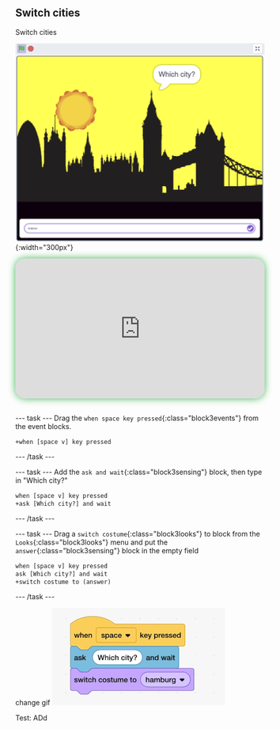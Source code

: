 ## Switch cities

<div style="display: flex; flex-wrap: wrap">
<div style="flex-basis: 200px; flex-grow: 1; margin-right: 15px;">
Switch cities
</div>
<div>

![ADD](images/which.png){:width="300px"}

</div>
</div>

<html>
<div style="position: relative; width: 100%; aspect-ratio: 16 / 9; border-radius: 20px; box-shadow: 0 0 15px #3fb654; overflow: hidden;">
<iframe style="position: absolute; top: 0; left: 0; right: 0; width: 100%; height: 100%; border: none;" src="https://www.youtube.com/embed/AtKv-CLsiS4?rel=0&cc_load_policy=1" allowfullscreen allow="accelerometer; autoplay; clipboard-write; encrypted-media; gyroscope; picture-in-picture; web-share">
</iframe>
</div><br>
</html>


--- task ---
Drag the `when space key pressed`{:class="block3events"} from the event blocks.

```blocks3
+when [space v] key pressed
```
--- /task ---

--- task ---
Add the `ask and wait`{:class="block3sensing"} block, then type in "Which city?"
```blocks3
when [space v] key pressed
+ask [Which city?] and wait
```

--- /task ---

--- task ---
Drag a `switch costume`{:class="block3looks"} to block from the `Looks`{:class="block3looks"} menu and put the `answer`{:class="block3sensing"}  block in the empty field
```blocks3
when [space v] key pressed
ask [Which city?] and wait
+switch costume to (answer)
```
--- /task ---

change gif
![ALT TEXT](images/switch.gif)

Test: ADd
